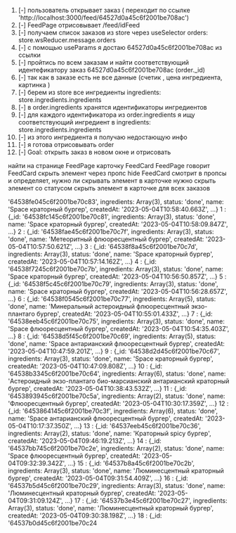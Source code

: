 1. [-] пользователь открывает заказ ( переходит по ссылке 'http://localhost:3000/feed/64527d0a45c6f2001be708ac')
1. [-] FeedPage отрисовывает /feed/idFeed
1. [-] получаем список заказов из store через useSelector orders: store.wsReducer.message.orders
1. [-] с помощью useParams я достаю 64527d0a45c6f2001be708ac из ссылки
1. [-] пройтись по всем заказам и найти соответствующий идентефикатору заказ  64527d0a45c6f2001be708ac (order._id)
1. [-] так как в заказе есть не все данные (счетик , цена ингредиента, картинка ) 
1. [-] берем из store все ингредиенты ingredients: store.ingredients.ingredients
1. [-] в order.ingredients хранятся идентификаторы ингредиентов
1. [-] для каждого идентификатора из order.ingredients я ищу соответствующий ингредиент в ingredients: store.ingredients.ingredients
1. [-] из этого ингредиента я получаю недостающую инфо
1. [-] я готова отрисовывать order
1. [-] Goal: открыть заказ  в новом окне и отрисовать 




найти на странице FeedPage карточку FeedCard
FeedPage говорит FeedCard скрыть элемент через пропс hide
FeedCard смотрит в пропсы и определяет, нужно ли скрывать элемент 
в карточке нужно скрыть элемент со статусом 
скрыть элемент в карточке для всех заказов 


'64538fe045c6f2001be70c83', ingredients: Array(3), status: 'done', name: 'Space краторный бургер', createdAt: '2023-05-04T10:58:40.663Z', …}
1
: 
{_id: '64538fc145c6f2001be70c81', ingredients: Array(3), status: 'done', name: 'Space краторный бургер', createdAt: '2023-05-04T10:58:09.847Z', …}
2
: 
{_id: '64538fae45c6f2001be70c7f', ingredients: Array(3), status: 'done', name: 'Метеоритный флюоресцентный бургер', createdAt: '2023-05-04T10:57:50.621Z', …}
3
: 
{_id: '64538f8a45c6f2001be70c7d', ingredients: Array(3), status: 'done', name: 'Space краторный бургер', createdAt: '2023-05-04T10:57:14.162Z', …}
4
: 
{_id: '64538f7245c6f2001be70c7b', ingredients: Array(3), status: 'done', name: 'Space краторный бургер', createdAt: '2023-05-04T10:56:50.857Z', …}
5
: 
{_id: '64538f5c45c6f2001be70c79', ingredients: Array(3), status: 'done', name: 'Space краторный бургер', createdAt: '2023-05-04T10:56:28.657Z', …}
6
: 
{_id: '64538f0545c6f2001be70c77', ingredients: Array(5), status: 'done', name: 'Минеральный астероидный флюоресцентный экзо-плантаго бургер', createdAt: '2023-05-04T10:55:01.433Z', …}
7
: 
{_id: '64538eeb45c6f2001be70c75', ingredients: Array(3), status: 'done', name: 'Space флюоресцентный бургер', createdAt: '2023-05-04T10:54:35.403Z', …}
8
: 
{_id: '64538d5f45c6f2001be70c69', ingredients: Array(5), status: 'done', name: 'Space антарианский флюоресцентный бургер', createdAt: '2023-05-04T10:47:59.201Z', …}
9
: 
{_id: '64538d2d45c6f2001be70c67', ingredients: Array(3), status: 'done', name: 'Space краторный бургер', createdAt: '2023-05-04T10:47:09.808Z', …}
10
: 
{_id: '64538b3345c6f2001be70c64', ingredients: Array(6), status: 'done', name: 'Астероидный экзо-плантаго био-марсианский антарианский краторный бургер', createdAt: '2023-05-04T10:38:43.532Z', …}
11
: 
{_id: '6453893945c6f2001be70c5a', ingredients: Array(2), status: 'done', name: 'Флюоресцентный бургер', createdAt: '2023-05-04T10:30:17.359Z', …}
12
: 
{_id: '6453864145c6f2001be70c3f', ingredients: Array(6), status: 'done', name: 'Space антарианский флюоресцентный бургер', createdAt: '2023-05-04T10:17:37.350Z', …}
13
: 
{_id: '64537eeb45c6f2001be70c36', ingredients: Array(2), status: 'done', name: 'Краторный spicy бургер', createdAt: '2023-05-04T09:46:19.213Z', …}
14
: 
{_id: '64537bb745c6f2001be70c2e', ingredients: Array(2), status: 'done', name: 'Space флюоресцентный бургер', createdAt: '2023-05-04T09:32:39.342Z', …}
15
: 
{_id: '64537b8a45c6f2001be70c2b', ingredients: Array(3), status: 'done', name: 'Люминесцентный краторный бургер', createdAt: '2023-05-04T09:31:54.409Z', …}
16
: 
{_id: '64537b5d45c6f2001be70c29', ingredients: Array(3), status: 'done', name: 'Люминесцентный краторный бургер', createdAt: '2023-05-04T09:31:09.124Z', …}
17
: 
{_id: '64537b3e45c6f2001be70c27', ingredients: Array(3), status: 'done', name: 'Люминесцентный краторный бургер', createdAt: '2023-05-04T09:30:38.198Z', …}
18
: 
{_id: '64537b0d45c6f2001be70c24
